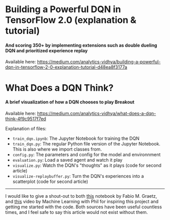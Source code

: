 # Building a Powerful DQN in TensorFlow 2.0 (explanation & tutorial)
#### And scoring 350+ by implementing extensions such as double dueling DQN and prioritized experience replay

Available here: https://medium.com/analytics-vidhya/building-a-powerful-dqn-in-tensorflow-2-0-explanation-tutorial-d48ea8f3177a

# What Does a DQN Think?
#### A brief visualization of how a DQN chooses to play Breakout

Available here: https://medium.com/analytics-vidhya/what-does-a-dqn-think-4f9c9517f7ed

Explanation of files:
* `train_dqn.ipynb`: The Jupyter Notebook for training the DQN
* `train_dqn.py`: The regular Python file version of the Jupyter Notebook. This is also where we import classes from.
* `config.py`: The parameters and config for the model and environnment
* `evaluation.py`: Load a saved agent and watch it play
* `visualize.py`: Watch the DQN's "thoughts" as it plays (code for second article)
* `visualize-replaybuffer.py`: Turn the DQN's experiences into a scatterplot (code for second article)

---

I would like to give a shout-out to both [this](https://github.com/fg91/Deep-Q-Learning/blob/master/DQN.ipynb) notebook by Fabio M. Graetz, and [this](https://www.youtube.com/watch?v=5fHngyN8Qhw) video by Machine Learning with Phil for inspiring this project and getting me started with the code. Both sources have been useful countless times, and I feel safe to say this article would not exist without them.
